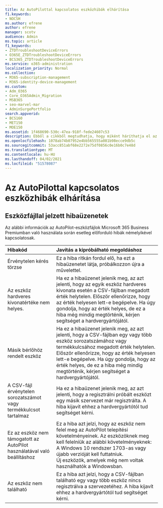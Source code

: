 ```yaml
---
title: Az AutoPilottal kapcsolatos eszközhibák elhárítása
f1.keywords:
- NOCSH
ms.author: efrene
author: efrene
manager: scotv
audience: Admin
ms.topic: article
f1_keywords:
- ZTDTroubleshootDeviceErrors
- O365E_ZTDTroubleshootDeviceErrors
- BCS365_ZTDTroubleshootDeviceErrors
ms.service: o365-administration
localization_priority: Normal
ms.collection:
- M365-subscription-management
- M365-identity-device-management
ms.custom:
- Adm_O365
- Core_O365Admin_Migration
- MSB365
- seo-marvel-mar
- AdminSurgePortfolio
search.appverid:
- BCS160
- MET150
- MOE150
ms.assetid: 1f468690-530c-47ea-918f-fede24607c53
description: Ebből a cikkből megtudhatja, hogy miként háríthatja el az AutoPilot-eszközfájlok Használata közben a Microsoft 365 Vállalati prémium verzióban esetleg előforduló hibákat.
ms.openlocfilehash: 1078ab74b07952e4bb565555a081b98ecce9db5c
ms.sourcegitcommit: 53acc851abf68e2272e75df0856c0e16b0c7e48d
ms.translationtype: MT
ms.contentlocale: hu-HU
ms.lasthandoff: 04/02/2021
ms.locfileid: "51578087"
---
```

# <a name="troubleshoot-autopilot-device-errors"></a>Az AutoPilottal kapcsolatos eszközhibák elhárítása

## <a name="device-file-error-messages"></a>Eszközfájllal jelzett hibaüzenetek

Az alábbi információk az AutoPilot-eszközfájlok Microsoft 365 Business Premiumban való használata során esetleg előforduló hibák némelyikével kapcsolatosak. 
  
|**Hibakód**|**Javítás a kipróbálható megoldáshoz**|
|:-----|:-----|
|Érvénytelen kérés törzse  <br/> |Ez a hiba ritkán fordul elő, ha ezt a hibaüzenetet látja, próbálkozzon újra a művelettel.  <br/> |
|Az eszköz hardveres kivonatértéke nem helyes.  <br/> |Ha ez a hibaüzenet jelenik meg, az azt jelenti, hogy az egyik eszköz hardveres kivonata esetén a CSV-fájlban megadott érték helytelen. Először ellenőrizze, hogy az érték helyesen lett-e begépelve. Ha úgy gondolja, hogy az érték helyes, de ez a hiba még mindig megtörténik, kérjen segítséget a hardvergyártójától.  <br/> |
|Másik bérlőhöz rendelt eszköz  <br/> |Ha ez a hibaüzenet jelenik meg, az azt jelenti, hogy a CSV-fájlban egy vagy több eszköz sorozatszámához vagy termékkulcsához megadott érték helytelen. Először ellenőrizze, hogy az érték helyesen lett-e begépelve. Ha úgy gondolja, hogy az érték helyes, de ez a hiba még mindig megtörténik, kérjen segítséget a hardvergyártójától.  <br/> |
|A CSV-fájl érvénytelen sorozatszámot vagy termékkulcsot tartalmaz  <br/> |Ha ez a hibaüzenet jelenik meg, az azt jelenti, hogy a regisztrálni próbált eszközt egy másik szervezet már regisztrálta. A hiba kijavít ehhez a hardvergyártótól tud segítséget kérni.  <br/> |
|Ez az eszköz nem támogatott az AutoPilot használatával való beállításhoz  <br/> | Ez a hiba azt jelzi, hogy az eszköz nem felel meg az AutoPilot telepítési követelményeinek. Az eszközöknek meg kell felelniük az alábbi követelményeknek:  <br/>  A Windows 10 rendszer 1703-as vagy újabb verzióját kell futtatniuk.  <br/>  Új eszközök, amelyek még nem voltak használhatók a Windowsban.  <br/> |
|Az eszköz nem található  <br/> |Ez a hiba azt jelzi, hogy a CSV-fájlban található egy vagy több eszköz nincs regisztrálva a szervezetéhez. A hiba kijavít ehhez a hardvergyártótól tud segítséget kérni.  <br/> |
